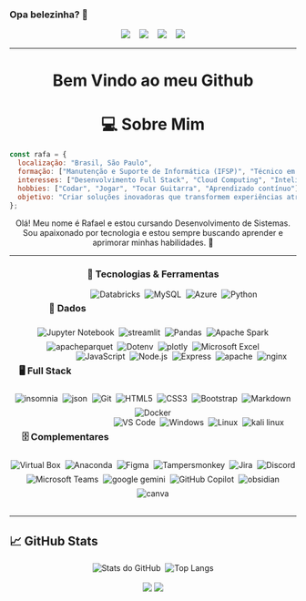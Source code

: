 ### Opa belezinha? 👋
<div id="toc" align="center">
  <img src="https://api.visitorbadge.io/api/VisitorHit?user=rafafrd&repo=github-visitors-badge&label=%F0%9F%91%80%20VISITORS&countColor=%23F3F8FF&labelColor=black"  />
  &nbsp;&nbsp;
  <img src="https://img.shields.io/github/followers/rafafrd?style=for-the-badge&label=%F0%9F%91%A5%20Followers&labelColor=black&color=%23E26EE5" />
  &nbsp;&nbsp;
  <img src="https://img.shields.io/badge/dynamic/json?label=%F0%9F%93%A6%20REPOSITORIES&labelColor=black&color=%237E30E1&style=for-the-badge&query=public_repos&url=https://api.github.com/users/rafafrd" />
  &nbsp;&nbsp;
  <img src="https://img.shields.io/github/stars/rafafrd?style=for-the-badge&label=%E2%AD%90%20Stars&labelColor=black&color=%2349108B" />

</div>

---

<div id="toc" align="center">
	
# Bem Vindo ao meu Github
# 💻 Sobre Mim 

</div>

```javascript
const rafa = {
  localização: "Brasil, São Paulo",
  formação: ["Manutenção e Suporte de Informática (IFSP)", "Técnico em Desenvolvimento de Sistemas (SENAI)"],
  interesses: ["Desenvolvimento Full Stack", "Cloud Computing", "Inteligência Artificial", "Engenharia de Dados"],
  hobbies: ["Codar", "Jogar", "Tocar Guitarra", "Aprendizado contínuo"],
  objetivo: "Criar soluções inovadoras que transformem experiências através da tecnologia"
};
```

<div id="toc" align="center">
Olá! Meu nome é Rafael e estou cursando Desenvolvimento de Sistemas. Sou apaixonado por tecnologia e estou sempre buscando aprender e aprimorar minhas habilidades. 🚀  
</div>

   ---
   
<div align="center">
  <h3>🚀 Tecnologias & Ferramentas</h3>
  <div style="display: flex; justify-content: center; flex-wrap: wrap; gap: 8px;">
	<h3>🎲 Dados</h3>
	<img src="https://img.shields.io/badge/-databricks-FF3621?logo=databricks&logoColor=white&style=for-the-badge" alt="Databricks" />
    <img src="https://img.shields.io/badge/MySQL-4479A1?style=for-the-badge&logo=mysql&logoColor=white" alt="MySQL" />
    <img src="https://img.shields.io/badge/Azure-0078D4?style=for-the-badge&logo=microsoftazure&logoColor=white" alt="Azure" />
    <img src="https://img.shields.io/badge/Python-3776AB?style=for-the-badge&logo=python&logoColor=white" alt="Python" />
    <img src="https://img.shields.io/badge/Jupyter-F37626?style=for-the-badge&logo=jupyter&logoColor=white" alt="Jupyter Notebook" />
	<img src="https://img.shields.io/badge/streamlit-FF4B4B?logo=streamlit&logoColor=white&style=for-the-badge" alt="streamlit" />
	<img src="https://img.shields.io/badge/pandas-150458?logo=pandas&logoColor=white&style=for-the-badge" alt="Pandas" />
	<img src="https://img.shields.io/badge/apache_spark-E25A1C?logo=apachespark&logoColor=white&style=for-the-badge" alt="Apache Spark" />
	<img src="https://img.shields.io/badge/apache_parquet-50ABF1?logo=apacheparquet&logoColor=white&style=for-the-badge" alt="apacheparquet" />
	<img src="https://img.shields.io/badge/.ENV-ECD53F?logo=dotenv&logoColor=white&style=for-the-badge" alt="Dotenv" />
	<img src="https://img.shields.io/badge/plotly-7A76FF?logo=plotly&logoColor=white&style=for-the-badge" alt="plotly" />
	<img src="https://img.shields.io/badge/Microsoft_Excel-217346?logo=microsoft-excel&logoColor=white&style=for-the-badge" alt="Microsoft Excel" />
</div>
<div style="display: flex; justify-content: center; flex-wrap: wrap; gap: 8px;">
	<h3>🖥️ Full Stack</h3>
    <img src="https://img.shields.io/badge/JavaScript-F7DF1E?style=for-the-badge&logo=javascript&logoColor=black" alt="JavaScript" />
	<img src="https://img.shields.io/badge/Node.js-43853D?logo=node.js&logoColor=white&style=for-the-badge" alt="Node.js" />
	<img src="https://img.shields.io/badge/express-000000?logo=express&logoColor=white&style=for-the-badge" alt="Express" />
	<img src="https://img.shields.io/badge/apache-D22128?logo=apache&logoColor=white&style=for-the-badge" alt="apache" />
	<img src="https://img.shields.io/badge/nginx-009639?logo=nginx&logoColor=white&style=for-the-badge" alt="nginx" />
	<img src="https://img.shields.io/badge/insomnia-4000BF?logo=insomnia&logoColor=white&style=for-the-badge" alt="insomnia" />
	<img src="https://img.shields.io/badge/json-000000?logo=json&logoColor=white&style=for-the-badge" alt="json" />
    <img src="https://img.shields.io/badge/Git-F05032?style=for-the-badge&logo=git&logoColor=white" alt="Git" />
    <img src="https://img.shields.io/badge/HTML5-E34F26?style=for-the-badge&logo=html5&logoColor=white" alt="HTML5" />
    <img src="https://img.shields.io/badge/CSS3-1572B6?style=for-the-badge&logo=css&logoColor=white" alt="CSS3" />
	<img src="https://img.shields.io/badge/Bootstrap-563D7C?logo=bootstrap&logoColor=white&style=for-the-badge" alt="Bootstrap" />
	<img src="https://img.shields.io/badge/Markdown-000000?logo=markdown&logoColor=white&style=for-the-badge" alt="Markdown" />
    <img src="https://img.shields.io/badge/Docker-2496ED?style=for-the-badge&logo=docker&logoColor=white" alt="Docker" />
</div>
<div style="display: flex; justify-content: center; flex-wrap: wrap; gap: 8px;">
	<h3>🗄️ Complementares</h3>
    <img src="https://img.shields.io/badge/VS_Code-007ACC?style=for-the-badge&logo=visualstudiocode&logoColor=white" alt="VS Code" />
    <img src="https://img.shields.io/badge/Windows-0078D6?style=for-the-badge&logo=windows&logoColor=white" alt="Windows" />
    <img src="https://img.shields.io/badge/Linux-FCC624?style=for-the-badge&logo=linux&logoColor=black" alt="Linux" />
	<img src="https://img.shields.io/badge/kali_linux-557C94?logo=kalilinux&logoColor=white&style=for-the-badge" alt="kali linux" />
	<img src="https://img.shields.io/badge/VirtualBox-183A61?logo=virtualbox&logoColor=white&style=for-the-badge" alt="Virtual Box" />
    <img src="https://img.shields.io/badge/Anaconda-44A833?style=for-the-badge&logo=anaconda&logoColor=white" alt="Anaconda" />
	<img src="https://img.shields.io/badge/figma-F24E1E?logo=figma&logoColor=white&style=for-the-badge" alt="Figma" />
	<img src="https://img.shields.io/badge/tampermonkey-00485B?logo=tampermonkey&logoColor=white&style=for-the-badge" alt="Tampersmonkey" />
    <img src="https://img.shields.io/badge/Jira-0052CC?style=for-the-badge&logo=jira&logoColor=white" alt="Jira" />
	<img src="https://img.shields.io/badge/Discord-5865F2?logo=discord&logoColor=white&style=for-the-badge" alt="Discord" />
	<img src="https://img.shields.io/badge/Teams-6264A7?logo=microsoft-teams&logoColor=white&style=for-the-badge" alt="Microsoft Teams" />
	<img src="https://img.shields.io/badge/google_gemini-8E75B2?logo=googlegemini&logoColor=white&style=for-the-badge" alt="google gemini" />
	<img src="https://img.shields.io/badge/Github_copilot-000000?logo=githubcopilot&logoColor=white&style=for-the-badge" alt="GitHub Copilot" />
	<img src="https://img.shields.io/badge/obsidian-7C3AED?logo=obsidian&logoColor=white&style=for-the-badge" alt="obsidian" />
	<img src="https://img.shields.io/badge/canva-00C4CC?logo=canva&logoColor=white&style=for-the-badge" alt="canva" />
  </div>
</div>
<br>

---

<div id="toc" align="justify">
  <h2>📈 GitHub Stats</h2>

  <div align="center" style="display: flex; justify-content: center; flex-wrap: wrap; gap: 8px;">
    <img src="https://github-readme-stats.vercel.app/api?username=rafafrd&show_icons=true&theme=dark" alt="Stats do GitHub">
    <img src="https://github-readme-stats.vercel.app/api/top-langs/?username=rafafrd&layout=compact&theme=dark" alt="Top Langs">
  </div>

  <br> 
  <div align="center" style="margin: 0 auto; width: fit-content;">
    <img src="https://media.giphy.com/media/v1.Y2lkPTc5MGI3NjExbzJ2dmN4eGNyYXZzYTlhNmtlemRpYXJubnR5MTRodWlvOWRwYno0YyZlcD12MV9naWZzX3NlYXJjaCZjdD1n/MDJ9IbxxvDUQM/giphy.gif"/>
	<img src="https://media.tenor.com/58DNSt-Lvw0AAAAM/corgi-computer.gif"/>
  </div>
</div>
